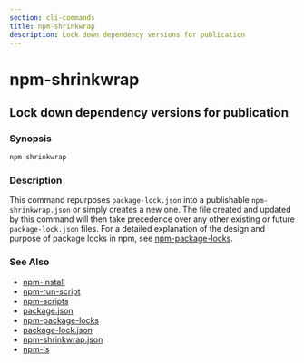 ```yaml
---
section: cli-commands 
title: npm-shrinkwrap
description: Lock down dependency versions for publication
---
```


# npm-shrinkwrap

## Lock down dependency versions for publication

### Synopsis

```bash
npm shrinkwrap
```

### Description

This command repurposes `package-lock.json` into a publishable
`npm-shrinkwrap.json` or simply creates a new one. The file created and updated
by this command will then take precedence over any other existing or future
`package-lock.json` files. For a detailed explanation of the design and purpose
of package locks in npm, see [npm-package-locks](npm-package-locks).

### See Also

* [npm-install](npm-install)
* [npm-run-script](npm-run-script)
* [npm-scripts](/docs/using-npm/scripts)
* [package.json](/docs/configuring-npm/package.json)
* [npm-package-locks](/docs/configuring-npm/package-locks)
* [package-lock.json](/docs/configuring-npm/package-lock.json)
* [npm-shrinkwrap.json](/docs/configuring-npm/shrinkwrap.json)
* [npm-ls](npm-ls)
